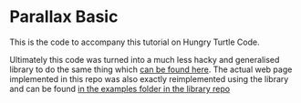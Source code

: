 # Parallax Basic

This is the code to accompany this tutorial on Hungry Turtle Code.

Ultimately this code was turned into a much less hacky and generalised library to do the same thing which [can be found here](https://github.com/adiman9/ParallaxProvider). The actual web page implemented in this repo was also exactly reimplemented using the library and can be found [in the examples folder in the library repo](https://github.com/adiman9/ParallaxProvider/tree/master/examples/fixedModulesThenScroll)
